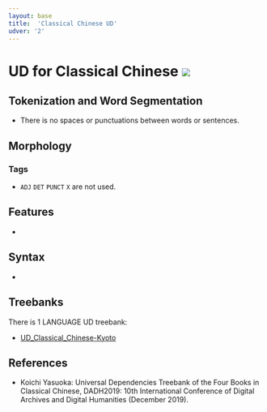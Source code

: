 ```yaml
---
layout: base
title:  'Classical Chinese UD'
udver: '2'
---
```

# UD for Classical Chinese <span class="flagspan"><img class="flag" src="../../flags/svg/LZH.svg" /></span>

## Tokenization and Word Segmentation

* There is no spaces or punctuations between words or sentences.

## Morphology

### Tags

* `ADJ` `DET` `PUNCT` `X` are not used.

## Features

*

## Syntax

*

## Treebanks

There is 1 LANGUAGE UD treebank:

* [UD_Classical_Chinese-Kyoto](../treebanks/lzh_kyoto/index.html)

## References

* Koichi Yasuoka: Universal Dependencies Treebank of the Four Books in Classical Chinese, DADH2019: 10th International Conference of Digital Archives and Digital Humanities (December 2019).
